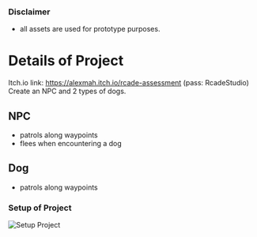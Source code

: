 ### Disclaimer
- all assets are used for prototype purposes.

# Details of Project
Itch.io link: https://alexmah.itch.io/rcade-assessment (pass: RcadeStudio)
Create an NPC and 2 types of dogs.

## NPC
- patrols along waypoints 
- flees when encountering a dog

## Dog
- patrols along waypoints 

### Setup of Project
![Setup Project](https://github.com/user-attachments/assets/70e14ea9-df5e-4938-87f1-33071f7cf91a)

